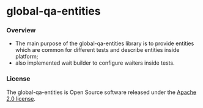 # global-qa-entities

### Overview

* The main purpose of the global-qa-entities library is to provide entities which are common for different tests and 
  describe entities inside platform;
* also implemented wait builder to configure waiters inside tests.


### License

The global-qa-entities is Open Source software released under
the [Apache 2.0 license](https://www.apache.org/licenses/LICENSE-2.0).
